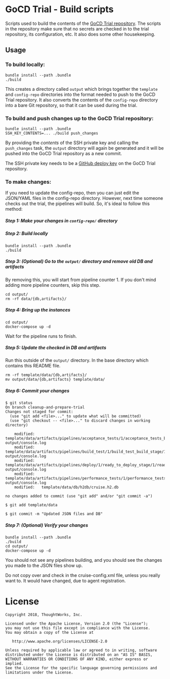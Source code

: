 # GoCD Trial - Build scripts

Scripts used to build the contents of the [GoCD Trial repository](https://github.com/gocd/gocd-trial). The scripts in the repository make sure that no secrets are checked in to the trial repository, its configuration, etc. It also does some other housekeeping.

## Usage

### To build locally:

```
bundle install --path .bundle
./build
```

This creates a directory called `output` which brings together the `template` and `config-repo` directories into the format needed to push to the GoCD Trial repository. It also converts the contents of the `config-repo` directory into a bare Git repository, so that it can be used during the trial.


### To build and push changes up to the GoCD Trial repository:

```
bundle install --path .bundle
SSH_KEY_CONTENTS=... ./build push_changes
```

By providing the _contents_ of the SSH private key and calling the `push_changes` task, the `output` directory will again be generated and it will be pushed into the GoCD Trial repository as a new commit.

The SSH private key needs to be a [GitHub deploy key](https://developer.github.com/v3/guides/managing-deploy-keys/#deploy-keys) on the GoCD Trial repository.


### To make changes:

If you need to update the config-repo, then you can just edit the JSON/YAML files in the config-repo directory. However, next time someone checks out the trial, the pipelines will build. So, it's ideal to follow this method:

##### Step 1: Make your changes in `config-repo/` directory

##### Step 2: Build locally

```
bundle install --path .bundle
./build
```

##### Step 3: (Optional) Go to the `output/` directory and remove old DB and artifacts

By removing this, you will start from pipeline counter 1. If you don't mind adding more pipeline counters, skip this step.

```
cd output/
rm -rf data/{db,artifacts}/
```

##### Step 4: Bring up the instances

```
cd output/
docker-compose up -d
```

Wait for the pipeline runs to finish.


##### Step 5: Update the checked in DB and artifacts

Run this outside of the `output/` directory. In the base directory which contains this README file.

```
rm -rf template/data/{db,artifacts}/
mv output/data/{db,artifacts} template/data/
```

##### Step 6: Commit your changes

```
$ git status
On branch cleanup-and-prepare-trial
Changes not staged for commit:
  (use "git add <file>..." to update what will be committed)
  (use "git checkout -- <file>..." to discard changes in working directory)

    modified:   template/data/artifacts/pipelines/acceptance_tests/1/acceptance_tests_build_stage/1/acceptance_tests_build_job/cruise-output/console.log
    modified:   template/data/artifacts/pipelines/build_test/1/build_test_build_stage/1/build_test_job/cruise-output/console.log
    modified:   template/data/artifacts/pipelines/deploy/1/ready_to_deploy_stage/1/ready_to_deploy_job/cruise-output/console.log
    modified:   template/data/artifacts/pipelines/performance_tests/1/performance_tests_build_stage/1/performance_tests_build_job/cruise-output/console.log
    modified:   template/data/db/h2db/cruise.h2.db

no changes added to commit (use "git add" and/or "git commit -a")

$ git add template/data

$ git commit -m "Updated JSON files and DB"
```

##### Step 7: (Optional) Verify your changes

```
bundle install --path .bundle
./build
cd output/
docker-compose up -d
```

You should not see any pipelines building, and you should see the changes you made to the JSON files show up.

Do not copy over and check in the cruise-config.xml file, unless you really want to. It would have changed, due to agent registration.

# License

```plain
Copyright 2018, ThoughtWorks, Inc.

Licensed under the Apache License, Version 2.0 (the "License");
you may not use this file except in compliance with the License.
You may obtain a copy of the License at

   http://www.apache.org/licenses/LICENSE-2.0

Unless required by applicable law or agreed to in writing, software
distributed under the License is distributed on an "AS IS" BASIS,
WITHOUT WARRANTIES OR CONDITIONS OF ANY KIND, either express or implied.
See the License for the specific language governing permissions and
limitations under the License.
```
